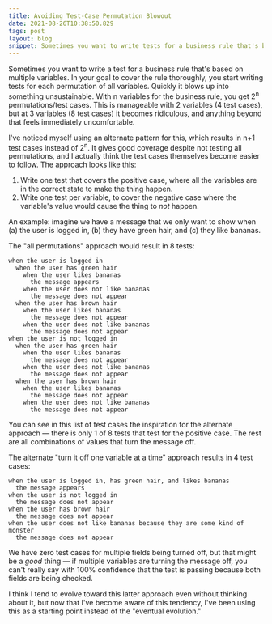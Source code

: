 ```yaml
---
title: Avoiding Test-Case Permutation Blowout
date: 2021-08-26T10:38:50.829
tags: post
layout: blog
snippet: Sometimes you want to write tests for a business rule that's based on multiple variables. Covering every possible permutation of the variables quickly becomes unmaintainable. I've found myself using a different approach — one test for the positive case, and one test for each variable's negative case.
---
```


Sometimes you want to write a test for a business rule that's based on multiple variables. In your goal to cover the rule thoroughly, you start writing tests for each permutation of all variables. Quickly it blows up into something unsustainable. With n variables for the business rule, you get 2<sup>n</sup> permutations/test cases. This is manageable with 2 variables (4 test cases), but at 3 variables (8 test cases) it becomes ridiculous, and anything beyond that feels immediately uncomfortable.

I've noticed myself using an alternate pattern for this, which results in n+1 test cases instead of 2<sup>n</sup>. It gives good coverage despite not testing all permutations, and I actually think the test cases themselves become easier to follow. The approach looks like this:

1. Write one test that covers the positive case, where all the variables are in the correct state to make the thing happen.
2. Write one test per variable, to cover the negative case where the variable's value would cause the thing to _not_ happen.

An example: imagine we have a message that we only want to show when (a) the user is logged in, (b) they have green hair, and (c) they like bananas.

The "all permutations" approach would result in 8 tests:

```
when the user is logged in
  when the user has green hair
    when the user likes bananas
      the message appears
    when the user does not like bananas
      the message does not appear
  when the user has brown hair
    when the user likes bananas
      the message does not appear
    when the user does not like bananas
      the message does not appear
when the user is not logged in
  when the user has green hair
    when the user likes bananas
      the message does not appear
    when the user does not like bananas
      the message does not appear
  when the user has brown hair
    when the user likes bananas
      the message does not appear
    when the user does not like bananas
      the message does not appear
```

You can see in this list of test cases the inspiration for the alternate approach — there is only 1 of 8 tests that test for the positive case. The rest are all combinations of values that turn the message off.

The alternate "turn it off one variable at a time" approach results in 4 test cases:

```
when the user is logged in, has green hair, and likes bananas
  the message appears
when the user is not logged in
  the message does not appear
when the user has brown hair
  the message does not appear
when the user does not like bananas because they are some kind of monster
  the message does not appear
```

We have zero test cases for multiple fields being turned off, but that might be a _good_ thing — if multiple variables are turning the message off, you can't really say with 100% confidence that the test is passing because both fields are being checked.

I think I tend to evolve toward this latter approach even without thinking about it, but now that I've become aware of this tendency, I've been using this as a starting point instead of the "eventual evolution."
